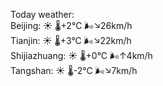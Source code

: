 Today weather:  
Beijing: ☀️   🌡️+2°C 🌬️↘26km/h  
Tianjin: ☀️   🌡️+3°C 🌬️↘22km/h  
Shijiazhuang: ☀️   🌡️+0°C 🌬️↑4km/h  
Tangshan: ☀️   🌡️-2°C 🌬️↘7km/h  

